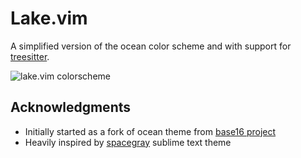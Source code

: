 # Lake.vim

A simplified version of the ocean color scheme and  with support for [treesitter](https://github.com/nvim-treesitter/nvim-treesitter).

<img alt="lake.vim colorscheme" src="https://user-images.githubusercontent.com/5817809/124399388-ca25c980-dd23-11eb-8ede-361bcb5415db.png">

## Acknowledgments

- Initially started as a fork of ocean theme from [base16 project](https://github.com/chriskempson/base16-vim)
- Heavily inspired by [spacegray](https://kkga.github.io/spacegray/) sublime text theme
